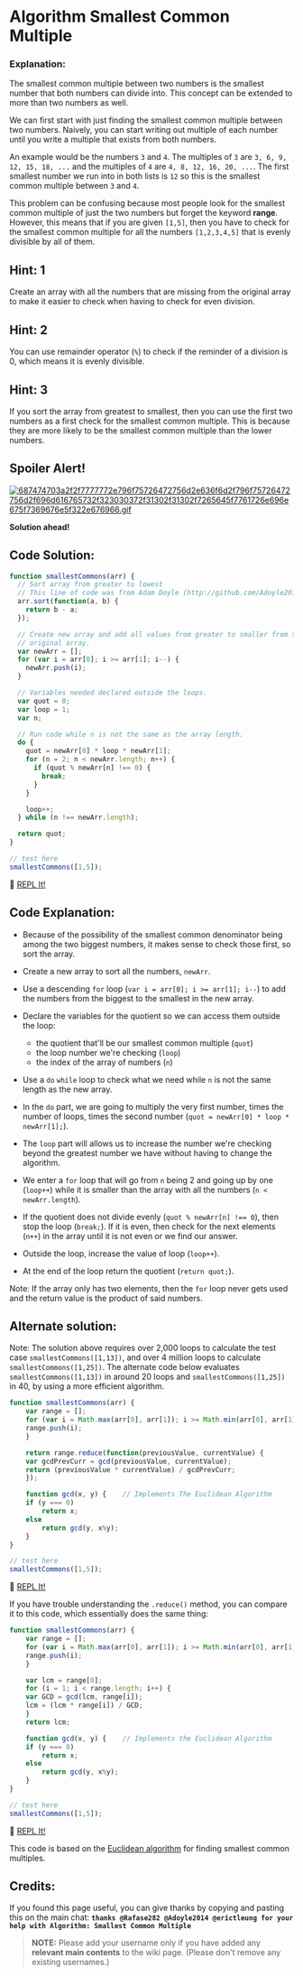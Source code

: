 # Algorithm Smallest Common Multiple

### Explanation:

The smallest common multiple between two numbers is the smallest number that both numbers can divide into. This concept can be extended to more than two numbers as well.

We can first start with just finding the smallest common multiple between two numbers. Naively, you can start writing out multiple of each number until you write a multiple that exists from both numbers.

An example would be the numbers `3` and `4`. The multiples of `3` are `3, 6, 9, 12, 15, 18, ...` and the multiples of `4` are `4, 8, 12, 16, 20, ...`. The first smallest number we run into in both lists is `12` so this is the smallest common multiple between `3` and `4`.

This problem can be confusing because most people look for the smallest common multiple of just the two numbers but forget the keyword **range**. However, this means that if you are given `[1,5]`, then you have to check for the smallest common multiple for all the numbers `[1,2,3,4,5]` that is evenly divisible by all of them.

## Hint: 1

Create an array with all the numbers that are missing from the original array to make it easier to check when having to check for even division.

## Hint: 2

You can use remainder operator (`%`) to check if the reminder of a division is 0, which means it is evenly divisible.

## Hint: 3

If you sort the array from greatest to smallest, then you can use the first two numbers as a first check for the smallest common multiple. This is because they are more likely to be the smallest common multiple than the lower numbers.

## Spoiler Alert!

[![687474703a2f2f7777772e796f75726472756d2e636f6d2f796f75726472756d2f696d616765732f323030372f31302f31302f7265645f7761726e696e675f7369676e5f322e676966.gif](https://files.gitter.im/FreeCodeCamp/Wiki/nlOm/thumb/687474703a2f2f7777772e796f75726472756d2e636f6d2f796f75726472756d2f696d616765732f323030372f31302f31302f7265645f7761726e696e675f7369676e5f322e676966.gif)](https://files.gitter.im/FreeCodeCamp/Wiki/nlOm/687474703a2f2f7777772e796f75726472756d2e636f6d2f796f75726472756d2f696d616765732f323030372f31302f31302f7265645f7761726e696e675f7369676e5f322e676966.gif)

**Solution ahead!**

## Code Solution:

```javascript
function smallestCommons(arr) {
  // Sort array from greater to lowest
  // This line of code was from Adam Doyle (http://github.com/Adoyle2014)
  arr.sort(function(a, b) {
    return b - a;
  });

  // Create new array and add all values from greater to smaller from the
  // original array.
  var newArr = [];
  for (var i = arr[0]; i >= arr[1]; i--) {
    newArr.push(i);
  }

  // Variables needed declared outside the loops.
  var quot = 0;
  var loop = 1;
  var n;

  // Run code while n is not the same as the array length.
  do {
    quot = newArr[0] * loop * newArr[1];
    for (n = 2; n < newArr.length; n++) {
      if (quot % newArr[n] !== 0) {
        break;
      }
    }

    loop++;
  } while (n !== newArr.length);

  return quot;
}

// test here
smallestCommons([1,5]);
```

:rocket: [REPL It!](https://repl.it/CLn2/0)

## Code Explanation:

- Because of the possibility of the smallest common denominator being among the two biggest numbers, it makes sense to check those first, so sort the array.
- Create a new array to sort all the numbers, `newArr`.
- Use a descending `for` loop (`var i = arr[0]; i >= arr[1]; i--`) to add the numbers from the biggest to the smallest in the new array.
- Declare the variables for the quotient so we can access them outside the loop:

  - the quotient that'll be our smallest common multiple (`quot`)
  - the loop number we're checking (`loop`)
  - the index of the array of numbers (`n`)

- Use a `do` `while` loop to check what we need while `n` is not the same length as the new array.
- In the `do` part, we are going to multiply the very first number, times the number of loops, times the second number (`quot = newArr[0] * loop * newArr[1];`).
- The `loop` part will allows us to increase the number we're checking beyond the greatest number we have without having to change the algorithm.
- We enter a `for` loop that will go from `n` being 2 and going up by one (`loop++`) while it is smaller than the array with all the numbers (`n < newArr.length`).
- If the quotient does not divide evenly (`quot % newArr[n] !== 0`), then stop the loop (`break;`). If it is even, then check for the next elements (`n++`) in the array until it is not even or we find our answer.
- Outside the loop, increase the value of loop (`loop++`).
- At the end of the loop return the quotient (`return quot;`).

Note: If the array only has two elements, then the `for` loop never gets used and the return value is the product of said numbers.

## Alternate solution:

Note: The solution above requires over 2,000 loops to calculate the test case `smallestCommons([1,13])`, and over 4 million loops to calculate `smallestCommons([1,25])`. The alternate code below evaluates `smallestCommons([1,13])` in around 20 loops and `smallestCommons([1,25])` in 40, by using a more efficient algorithm.

```javascript
function smallestCommons(arr) {
    var range = [];
    for (var i = Math.max(arr[0], arr[1]); i >= Math.min(arr[0], arr[1]); i--) {
    range.push(i);
    }

    return range.reduce(function(previousValue, currentValue) {
    var gcdPrevCurr = gcd(previousValue, currentValue);
    return (previousValue * currentValue) / gcdPrevCurr;
    });

    function gcd(x, y) {    // Implements The Euclidean Algorithm
    if (y === 0)
        return x;
    else
        return gcd(y, x%y);
    }
}

// test here
smallestCommons([1,5]);
```

:rocket: [REPL It!](https://repl.it/CLn3/0)

If you have trouble understanding the `.reduce()` method, you can compare it to this code, which essentially does the same thing:

```javascript
function smallestCommons(arr) {
    var range = [];
    for (var i = Math.max(arr[0], arr[1]); i >= Math.min(arr[0], arr[1]); i--) {
    range.push(i);
    }

    var lcm = range[0];
    for (i = 1; i < range.length; i++) {
    var GCD = gcd(lcm, range[i]);
    lcm = (lcm * range[i]) / GCD;
    }
    return lcm;

    function gcd(x, y) {    // Implements the Euclidean Algorithm
    if (y === 0)
        return x;
    else
        return gcd(y, x%y);
    }
}

// test here
smallestCommons([1,5]);
```

:rocket: [REPL It!](https://repl.it/CLn4/0)

This code is based on the [Euclidean algorithm](https://en.wikipedia.org/wiki/Euclidean_algorithm) for finding smallest common multiples.

## Credits:

If you found this page useful, you can give thanks by copying and pasting this on the main chat: **`thanks @Rafase282 @Adoyle2014 @erictleung for your help with Algorithm: Smallest Common Multiple`**

> **NOTE:** Please add your username only if you have added any **relevant main contents** to the wiki page. (Please don't remove any existing usernames.)
